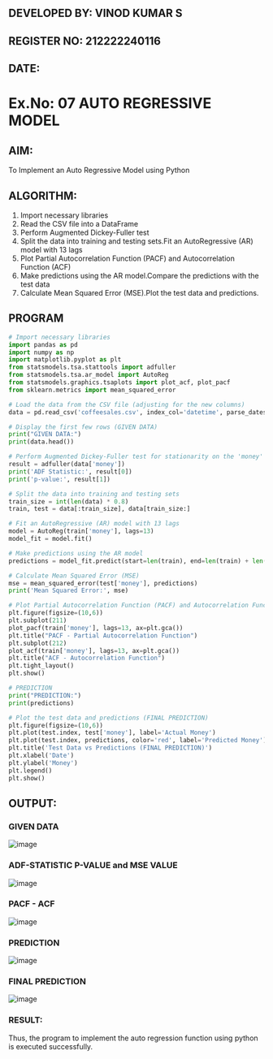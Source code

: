 ## DEVELOPED BY: VINOD KUMAR S
## REGISTER NO: 212222240116
## DATE:

# Ex.No: 07                                       AUTO REGRESSIVE MODEL

## AIM:
To Implement an Auto Regressive Model using Python
## ALGORITHM:
1. Import necessary libraries
2. Read the CSV file into a DataFrame
3. Perform Augmented Dickey-Fuller test
4. Split the data into training and testing sets.Fit an AutoRegressive (AR) model with 13 lags
5. Plot Partial Autocorrelation Function (PACF) and Autocorrelation Function (ACF)
6. Make predictions using the AR model.Compare the predictions with the test data
7. Calculate Mean Squared Error (MSE).Plot the test data and predictions.
## PROGRAM
```python
# Import necessary libraries
import pandas as pd
import numpy as np
import matplotlib.pyplot as plt
from statsmodels.tsa.stattools import adfuller
from statsmodels.tsa.ar_model import AutoReg
from statsmodels.graphics.tsaplots import plot_acf, plot_pacf
from sklearn.metrics import mean_squared_error

# Load the data from the CSV file (adjusting for the new columns)
data = pd.read_csv('coffeesales.csv', index_col='datetime', parse_dates=True)

# Display the first few rows (GIVEN DATA)
print("GIVEN DATA:")
print(data.head())

# Perform Augmented Dickey-Fuller test for stationarity on the 'money' column
result = adfuller(data['money'])
print('ADF Statistic:', result[0])
print('p-value:', result[1])

# Split the data into training and testing sets
train_size = int(len(data) * 0.8)
train, test = data[:train_size], data[train_size:]

# Fit an AutoRegressive (AR) model with 13 lags
model = AutoReg(train['money'], lags=13)
model_fit = model.fit()

# Make predictions using the AR model
predictions = model_fit.predict(start=len(train), end=len(train) + len(test) - 1, dynamic=False)

# Calculate Mean Squared Error (MSE)
mse = mean_squared_error(test['money'], predictions)
print('Mean Squared Error:', mse)

# Plot Partial Autocorrelation Function (PACF) and Autocorrelation Function (ACF)
plt.figure(figsize=(10,6))
plt.subplot(211)
plot_pacf(train['money'], lags=13, ax=plt.gca())
plt.title("PACF - Partial Autocorrelation Function")
plt.subplot(212)
plot_acf(train['money'], lags=13, ax=plt.gca())
plt.title("ACF - Autocorrelation Function")
plt.tight_layout()
plt.show()

# PREDICTION
print("PREDICTION:")
print(predictions)

# Plot the test data and predictions (FINAL PREDICTION)
plt.figure(figsize=(10,6))
plt.plot(test.index, test['money'], label='Actual Money')
plt.plot(test.index, predictions, color='red', label='Predicted Money')
plt.title('Test Data vs Predictions (FINAL PREDICTION)')
plt.xlabel('Date')
plt.ylabel('Money')
plt.legend()
plt.show()

```
## OUTPUT:

### GIVEN DATA
![image](https://github.com/user-attachments/assets/78360ecd-b033-4621-8d85-3270e6526b46)


### ADF-STATISTIC P-VALUE and MSE VALUE

![image](https://github.com/user-attachments/assets/d62b9206-5cc7-471e-846d-1a42b9844a7b)


### PACF - ACF

![image](https://github.com/user-attachments/assets/aade8210-8225-4bc8-bc16-e6b71a4f5132)


### PREDICTION

![image](https://github.com/user-attachments/assets/50c70931-0d6c-4e04-b0fc-1b90bbae2d8c)


### FINAL PREDICTION

![image](https://github.com/user-attachments/assets/8dee9d13-8092-4acd-b55f-7bb68ce3b203)


### RESULT:
Thus, the program to implement the auto regression function using python is executed successfully.
